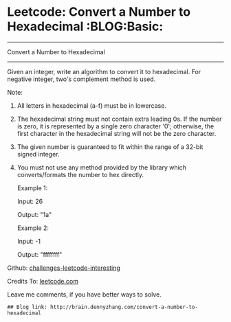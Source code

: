 # Leetcode: Convert a Number to Hexadecimal     :BLOG:Basic:


---

Convert a Number to Hexadecimal  

---

Given an integer, write an algorithm to convert it to hexadecimal. For negative integer, two's complement method is used.  

Note:  

1.  All letters in hexadecimal (a-f) must be in lowercase.
2.  The hexadecimal string must not contain extra leading 0s. If the number is zero, it is represented by a single zero character '0'; otherwise, the first character in the hexadecimal string will not be the zero character.
3.  The given number is guaranteed to fit within the range of a 32-bit signed integer.
4.  You must not use any method provided by the library which converts/formats the number to hex directly.

    Example 1:
    
    Input:
    26
    
    Output:
    "1a"

    Example 2:
    
    Input:
    -1
    
    Output:
    "ffffffff"

Github: [challenges-leetcode-interesting](https://github.com/DennyZhang/challenges-leetcode-interesting/tree/master/convert-a-number-to-hexadecimal)  

Credits To: [leetcode.com](https://leetcode.com/problems/convert-a-number-to-hexadecimal/description/)  

Leave me comments, if you have better ways to solve.  

    ## Blog link: http://brain.dennyzhang.com/convert-a-number-to-hexadecimal